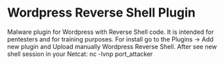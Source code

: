# Wordpress Reverse Shell Plugin
Malware plugin for Wordpress with Reverse Shell code. 
It is intended for pentesters and for training purposes.
For install go to the Plugins -> Add new plugin and Upload manually Wordpress Reverse Shell. 
After see new shell session in your Netcat: nc -lvnp port_attacker
